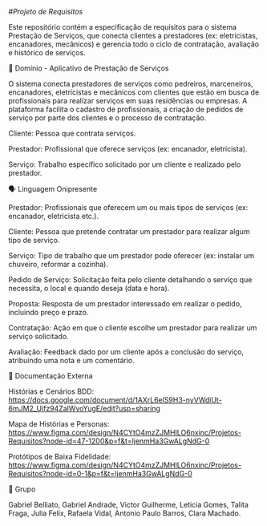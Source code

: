 #*Projeto de Requisitos*

Este repositório contém a especificação de requisitos para o sistema Prestação de Serviços, que conecta clientes a prestadores (ex: eletricistas, encanadores, mecânicos) e gerencia todo o ciclo de contratação, avaliação e histórico de serviços.

📖 Domínio - Aplicativo de Prestação de Serviços

O sistema conecta prestadores de serviços como pedreiros, marceneiros, encanadores, eletricistas e mecânicos com clientes que estão em busca de profissionais para realizar serviços em suas residências ou empresas. A plataforma facilita o cadastro de profissionais, a criação de pedidos de serviço por parte dos clientes e o processo de contratação.

Cliente: Pessoa que contrata serviços.

Prestador: Profissional que oferece serviços (ex: encanador, eletricista).

Serviço: Trabalho específico solicitado por um cliente e realizado pelo prestador.

🗣️ Linguagem Onipresente

Prestador: Profissionais que oferecem um ou mais tipos de serviços (ex: encanador, eletricista etc.).

Cliente: Pessoa que pretende contratar um prestador para realizar algum tipo de serviço.

Serviço: Tipo de trabalho que um prestador pode oferecer (ex: instalar um chuveiro, reformar a cozinha).

Pedido de Serviço: Solicitação feita pelo cliente detalhando o serviço que necessita, o local e quando deseja (data e hora).

Proposta: Resposta de um prestador interessado em realizar o pedido, incluindo preço e prazo.

Contratação: Ação em que o cliente escolhe um prestador para realizar um serviço solicitado.

Avaliação: Feedback dado por um cliente após a conclusão do serviço, atribuindo uma nota e um comentário.

🚀 Documentação Externa

Histórias e Cenários BDD: https://docs.google.com/document/d/1AXrL6elS9H3-nyVWdiUt-6mJM2_Uifz94ZalWvoYugE/edit?usp=sharing

Mapa de Histórias e Personas: https://www.figma.com/design/N4CYtO4mzZJMHILO6nxinc/Projetos-Requisitos?node-id=47-1200&p=f&t=ljenmHa3GwALgNdG-0

Protótipos de Baixa Fidelidade: https://www.figma.com/design/N4CYtO4mzZJMHILO6nxinc/Projetos-Requisitos?node-id=0-1&p=f&t=ljenmHa3GwALgNdG-0

👥 Grupo

Gabriel Belliato, Gabriel Andrade, Victor Guilherme, Leticia Gomes, Talita Fraga, Julia Felix, Rafaela Vidal, Antonio Paulo Barros, Clara Machado.
